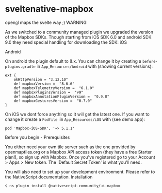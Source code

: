 # sveltenative-mapbox
opengl maps the svelte way ;) 
WARNING

As we switched to a community managed plugin we upgraded the version of the Mapbox SDKs. Though starting from iOS SDK 6.0 and android SDK 9.0 they need special handling for downloading the SDK: iOS

Android

On android the plugin default to 8.x. You can change it by creating a ``before-plugins.gradle`` in ``App_Resources/Android`` with (showing current versions):
```
ext {
    okHttpVersion = "3.12.10"
    def mapboxVersion =  "8.6.6"
    def mapboxTelemetryVersion =  "6.1.0"
    def mapboxPluginsVersion =  "v9"
    def mapboxAnnotationPluginVersion =  "0.9.0"
    def mapboxGesturesVersion =  "0.7.0"
}
```
On iOS we dont force anything so it will get the latest one. If you want to change it create a ``Podfile ``in ``App_Resources/iOS`` with (see demo app):

```pod 'Mapbox-iOS-SDK', '~> 5.1.1'```

Before you begin - Prerequisites

You either need your own tile server such as the one provided by openmaptiles.org or a Mapbox API access token (they have a free Starter plan!), so sign up with Mapbox. Once you've registered go to your Account > Apps > New token. The 'Default Secret Token' is what you'll need.

You will also need to set up your development environment. Please refer to the NativeScript documentation.
Installation

```$ ns plugin install @nativescript-community/ui-mapbox```
